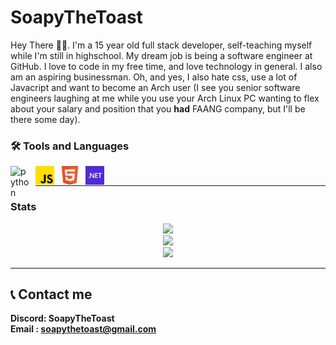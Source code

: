 # SoapyTheToast

Hey There 👋🏽. I'm a 15 year old full stack developer, self-teaching myself while I'm still in highschool. My dream job is being a software engineer at GitHub. I love to code in my free time, and love             technology in general. I also am an aspiring businessman. Oh, and yes, I also hate css, use a lot of Javacript and want to become an Arch user (I see you senior software engineers laughing at me while you use     your Arch Linux PC wanting to flex about your salary and position that you **had** FAANG company, but I'll be there some day). </br>

### 🛠️ Tools and Languages

<img align="left" alt="python" width="30px" style="padding-right:10px;" src="https://github.com/SoapyTheToast/coding-icons/blob/main/programming%20languages/Python.png"/>
<img align="left" alt="JavaScript" width="30px" style="padding-right:10px;" src="./icons/Javascript.png"/>
<img align="left" alt="HTML" width="30px" style="padding-right:10px;" src="./icons/HTML.png"/>
<img align="left" alt="Dotnet" width="30px" style="padding-right:10px;" src="./icons/dotnet-logo.png"/> </br>

---
### Stats
<p align="center">
  <img  src = "https://github-readme-stats.vercel.app/api?username=SoapyTheToast&show_icons=true&theme=gotham&line_height=27"> </br>
  <img  src="https://github-readme-streak-stats.herokuapp.com/?user=SoapyTheToast&show_icons=true&locale=en&layout=compact&theme=gotham&line_height=0" /> </br>
  <img src = "https://github-readme-stats.vercel.app/api/top-langs/?username=SoapyTheToast&hide=html,css,java,shaderlab,kotlin,hlsl&theme=gotham"> </br>
</p>


---

## 📞 Contact me
**Discord:    SoapyTheToast** </br>
**Email  :    soapythetoast@gmail.com** </br>
